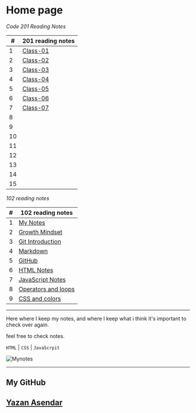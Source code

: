 # Home page

*Code 201 Reading Notes*


|#|201 reading notes|
|---|--------|
|1| [Class-01](class-01.md)|
|2| [Class-02](class-02.md)|
|3| [Class-03](class-03.md)|
|4| [Class-04](class-04.md)|
|5| [Class-05](class-05.md)|
|6| [Class-06](class-06.md)|
|7| [Class-07](class-07.md)|
|8|          |
|9|          |
|10|         |
|11|         |
|12|         |
|13|         |
|14|         |
|15|         |



*102 reading notes*


|#|102 reading notes|
|----|-----|
|1|[My Notes](notes.md)|
|2|[Growth Mindset](MG.md)|
|3|[Git Introduction](Git-Intro.md)|
|4|[Markdown](markd.md)|
|5|[GitHub](github.md)|
|6|[HTML Notes](html.md)|
|7|[JavaScript Notes](javascript.md)|
|8|[Operators and loops](operators-loops.md)|
|9|[CSS and colors](css.md)|

-----------------------------------

Here where I keep my notes, and where I keep what i think it's important to check over again.

feel free to check notes.

```HTML``` | ```CSS``` | ```JavaScrpit```

![Mynotes](https://static.wixstatic.com/media/3ec22c_21b2e48ae3914af98cc65ccfdbfe3bc4~mv2_d_4256_2832_s_4_2.jpg/v1/fill/w_1962,h_1710,al_c,q_90,usm_0.66_1.00_0.01/3ec22c_21b2e48ae3914af98cc65ccfdbfe3bc4~mv2_d_4256_2832_s_4_2.webp)

------------------

## My GitHub 

## [Yazan Asendar](https://github.com/Yazandar)